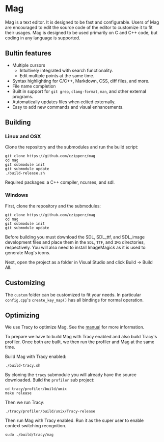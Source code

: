 # Mag

Mag is a text editor.  It is designed to be fast and configurable.  Users of Mag are encouraged to
edit the source code of the editor to customize it to fit their usages.  Mag is designed to be used
primarily on C and C++ code, but coding in any language is supported.

## Bultin features
* Multiple cursors
  - Intuitively integrated with search functionality.
  - Edit multiple points at the same time.
* Syntax highlighting for C/C++, Markdown, CSS, diff files, and more.
* File name completion
* Built in support for `git grep`, `clang-format`, `man`, and other external programs.
* Automatically updates files when edited externally.
* Easy to add new commands and visual enhancements.

## Building

### Linux and OSX

Clone the repository and the submodules and run the build script:

```
git clone https://github.com/czipperz/mag
cd mag
git submodule init
git submodule update
./build-release.sh
```

Required packages: a C++ compiler, ncurses, and sdl.

### Windows

First, clone the repository and the submodules:

```
git clone https://github.com/czipperz/mag
cd mag
git submodule init
git submodule update
```

Before building you must download the SDL, SDL_ttf, and SDL_image development files and place them
in the `SDL`, `TTF`, and `IMG` directories, respectively.  You will also need to install ImageMagick
as it is used to generate Mag's icons.

Next, open the project as a folder in Visual Studio and click Build -> Build All.

## Customizing
The `custom` folder can be customized to fit your needs.  In particular `config.cpp`'s
`create_key_map()` has all bindings for normal operation.

## Optimizing
We use Tracy to optimize Mag.  See the
[manual](https://bitbucket.com/wolfpld/tracy/downloads/tracy.pdf) for more information.

To prepare we have to build Mag with Tracy enabled and also build Tracy's profiler.  Once both are
built, we then run the profiler and Mag at the same time.

Build Mag with Tracy enabled:
```
./build-tracy.sh
```

By cloning the `tracy` submodule you will already have the source downloaded.  Build the `profiler`
sub project:
```
cd tracy/profiler/build/unix
make release
```

Then we run Tracy:
```
./tracy/profiler/build/unix/Tracy-release
```

Then run Mag with Tracy enabled.  Run it as the super user to enable context switching recognition.
```
sudo ./build/tracy/mag
```

